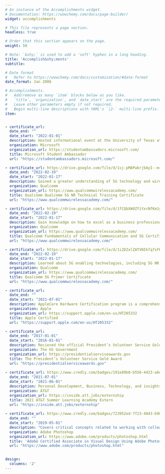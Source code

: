 ```yaml
---
# An instance of the Accomplishments widget.
# Documentation: https://wowchemy.com/docs/page-builder/
widget: accomplishments

# This file represents a page section.
headless: true

# Order that this section appears on the page.
weight: 50

# Note: `&shy;` is used to add a 'soft' hyphen in a long heading.
title: 'Accomplish&shy;ments'
subtitle:

# Date format
#   Refer to https://wowchemy.com/docs/customization/#date-format
date_format: Jan 2006

# Accomplishments.
#   Add/remove as many `item` blocks below as you like.
#   `title`, `organization`, and `date_start` are the required parameters.
#   Leave other parameters empty if not required.
#   Begin multi-line descriptions with YAML's `|2-` multi-line prefix.
item:


- certificate_url:
  date_end: ""
  date_start: "2022-01-01"
  description: Hosted informational event at the University of Texas at Dallas, offer guidance to other students, display a project that is an exhibit of our newfound skills, and be involved with the Microsoft community.
  organization: Microsoft
  organization_url: https://studentambassadors.microsoft.com/
  title: Microsoft Student Ambassador
  url: "https://studentambassadors.microsoft.com/"

- certificate_url: https://drive.google.com/file/d/1sj-pMAPwbrjbAyI--mrsFEMnq7iGP3Xe/view?usp=sharing
  date_end: "2022-02-19"
  date_start: "2022-01-17"
  description: Gained a greater understanding of 5G technology and wireless engineering while also training with engineers at Qualcomm Technologies – a world leader in 5G technology and wireless communication. Discussion of Network architecture, mmWave, Beamforming, massive MIMO, and NR upper layers, all in detail.
  organization: Qualcomm
  organization_url: https://www.qualcommwirelessacademy.com/
  title: Qualcomm Qualcomm 5G NR Technical Training Certificate
  url: "https://www.qualcommwirelessacademy.com/"

- certificate_url: https://drive.google.com/file/d/1fCQbXW9ZfiYxrNfKm1yTGv-pbYW-EQ20/view?usp=sharing
  date_end: "2022-02-19"
  date_start: "2022-01-17"
  description: Gain knowledge on how to excel as a business professional in one of the fastest-growing industries in the world. Understand how 5G can optimize your business objectives.
  organization: Qualcomm
  organization_url: https://www.qualcommwirelessacademy.com/
  title: Qualcomm Fundamentals of Cellular Communication and 5G Certificate
  url: "https://www.qualcommwirelessacademy.com/"

- certificate_url: https://drive.google.com/file/d/1i2DZxlZATVNIkfq7sFKNRNh3SDoDHjL_/view?usp=sharing
  date_end: "2022-02-19"
  date_start: "2022-01-17"
  description: Learned about 5G enabling technologies, including 5G NR air interface, advanced channel coding, massive MIMO, mobile mmWave, and much more.Understand the basics of key networking features of 5G and the technologies applied with it like C-V2X, smart cities, etc.
  organization: Qualcomm
  organization_url: https://www.qualcommwirelessacademy.com/
  title: Qualcomm 5G Primer Certificate
  url: "https://www.qualcommwirelessacademy.com/"

- certificate_url:
  date_end: ""
  date_start: "2021-07-01"
  description: AppleCare Hardware Certification program is a comprehensive hardware certification program for technicians who want to become proficient in repairing Apple hardware to service devices on a per-product basis.
  organization: Apple
  organization_url: https://support.apple.com/en-us/HT205332
  title: Apple Certified
  url: "https://support.apple.com/en-us/HT205332"

- certificate_url:
  date_end: "2017-01-01"
  date_start: "2016-01-01"
  description: Recieved the official President’s Volunteer Service Gold Award medallion and a personalized certificate of achievement and letter signed by the president. Volunteered 250+ hours to qualify for years 2016 and 2017.
  organization: The US Government
  organization_url: https://presidentialserviceawards.gov
  title: The President’s Volunteer Service Gold Award
  url: "https://presidentialserviceawards.gov"
  
- certificate_url: https://www.credly.com/badges/191e89b0-b556-4423-a6eb-d20780f40d9c/linked_in
  date_end: "2021-07-01"
  date_start: "2021-06-01"
  description: Personal Development, Business, Technology, and insights on life at AT&T direct from our leadership and experts in their field.
  organization: AT&T
  organization_url: https://inside.att.jobs/externship
  title: 2021 AT&T Summer Learning Academy Extern
  url: "https://inside.att.jobs/externship"
  
- certificate_url: https://www.credly.com/badges/723952ed-7f23-4043-b980-92e598902883?source=linked_in_profile
  date_end: ""
  date_start: "2019-05-01"
  description: "Covers critical concepts related to working with colleagues and clients with crucial legal, technical, and design-related knowledge and interface setup and program settings that assist in an efficient and effective workflow, as well as knowledge about ingesting digital assets for a project."
  organization: Adobe Photoshop
  organization_url: https://www.adobe.com/products/photoshop.html
  title: 'Adobe Certified Associate in Visual Design Using Adobe Photoshop'
  url: "https://www.adobe.com/products/photoshop.html"
 

design:
  columns: '2' 
---
```

